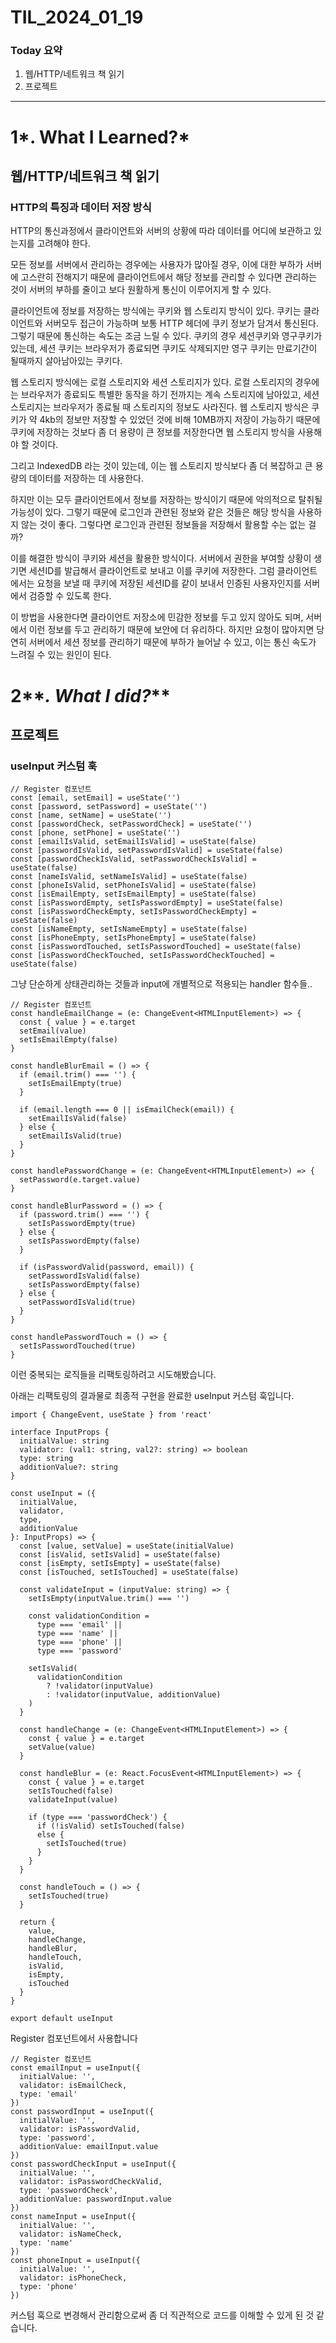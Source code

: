 # TIL_2024_01_19

### Today 요약

1. 웹/HTTP/네트워크 책 읽기
2. 프로젝트

---

# 1*. What I Learned?*

## 웹/HTTP/네트워크 책 읽기

### HTTP의 특징과 데이터 저장 방식

HTTP의 통신과정에서 클라이언트와 서버의 상황에 따라 데이터를 어디에 보관하고 있는지를 고려해야 한다.

모든 정보를 서버에서 관리하는 경우에는 사용자가 많아질 경우, 이에 대한 부하가 서버에 고스란히 전해지기 때문에 클라이언트에서 해당 정보를 관리할 수 있다면 관리하는 것이 서버의 부하를 줄이고 보다 원활하게 통신이 이루어지게 할 수 있다.

클라이언트에 정보를 저장하는 방식에는 쿠키와 웹 스토리지 방식이 있다. 쿠키는 클라이언트와 서버모두 접근이 가능하며 보통 HTTP 헤더에 쿠키 정보가 담겨서 통신된다. 그렇기 때문에 통신하는 속도는 조금 느릴 수 있다. 쿠키의 경우 세션쿠키와 영구쿠키가 있는데, 세션 쿠키는 브라우저가 종료되면 쿠키도 삭제되지만 영구 쿠키는 만료기간이 될때까지 살아남아있는 쿠키다.

웹 스토리지 방식에는 로컬 스토리지와 세션 스토리지가 있다. 로컬 스토리지의 경우에는 브라우저가 종료되도 특별한 동작을 하기 전까지는 계속 스토리지에 남아있고, 세션 스토리지는 브라우저가 종료될 때 스토리지의 정보도 사라진다. 웹 스토리지 방식은 쿠키가 약 4kb의 정보만 저장할 수 있었던 것에 비해 10MB까지 저장이 가능하기 때문에 쿠키에 저장하는 것보다 좀 더 용량이 큰 정보를 저장한다면 웹 스토리지 방식을 사용해야 할 것이다.

그리고 IndexedDB 라는 것이 있는데, 이는 웹 스토리지 방식보다 좀 더 복잡하고 큰 용량의 데이터를 저장하는 데 사용한다.

하지만 이는 모두 클라이언트에서 정보를 저장하는 방식이기 때문에 악의적으로 탈취될 가능성이 있다. 그렇기 때문에 로그인과 관련된 정보와 같은 것들은 해당 방식을 사용하지 않는 것이 좋다. 그렇다면 로그인과 관련된 정보들을 저장해서 활용할 수는 없는 걸까?

이를 해결한 방식이 쿠키와 세션을 활용한 방식이다. 서버에서 권한을 부여할 상황이 생기면 세션ID를 발급해서 클라이언트로 보내고 이를 쿠키에 저장한다. 그럼 클라이언트에서는 요청을 보낼 때 쿠키에 저장된 세션ID를 같이 보내서 인증된 사용자인지를 서버에서 검증할 수 있도록 한다.

이 방법을 사용한다면 클라이언트 저장소에 민감한 정보를 두고 있지 않아도 되며, 서버에서 이런 정보를 두고 관리하기 때문에 보안에 더 유리하다. 하지만 요청이 많아지면 당연히 서버에서 세션 정보를 관리하기 때문에 부하가 늘어날 수 있고, 이는 통신 속도가 느려질 수 있는 원인이 된다.

# 2**_. What I did?_**

## 프로젝트

### useInput 커스텀 훅

```tsx
// Register 컴포넌트
const [email, setEmail] = useState('')
const [password, setPassword] = useState('')
const [name, setName] = useState('')
const [passwordCheck, setPasswordCheck] = useState('')
const [phone, setPhone] = useState('')
const [emailIsValid, setEmailIsValid] = useState(false)
const [passwordIsValid, setPasswordIsValid] = useState(false)
const [passwordCheckIsValid, setPasswordCheckIsValid] = useState(false)
const [nameIsValid, setNameIsValid] = useState(false)
const [phoneIsValid, setPhoneIsValid] = useState(false)
const [isEmailEmpty, setIsEmailEmpty] = useState(false)
const [isPasswordEmpty, setIsPasswordEmpty] = useState(false)
const [isPasswordCheckEmpty, setIsPasswordCheckEmpty] = useState(false)
const [isNameEmpty, setIsNameEmpty] = useState(false)
const [isPhoneEmpty, setIsPhoneEmpty] = useState(false)
const [isPasswordTouched, setIsPasswordTouched] = useState(false)
const [isPasswordCheckTouched, setIsPasswordCheckTouched] = useState(false)
```

그냥 단순하게 상태관리하는 것들과 input에 개별적으로 적용되는 handler 함수들..

```tsx
// Register 컴포넌트
const handleEmailChange = (e: ChangeEvent<HTMLInputElement>) => {
  const { value } = e.target
  setEmail(value)
  setIsEmailEmpty(false)
}

const handleBlurEmail = () => {
  if (email.trim() === '') {
    setIsEmailEmpty(true)
  }

  if (email.length === 0 || isEmailCheck(email)) {
    setEmailIsValid(false)
  } else {
    setEmailIsValid(true)
  }
}

const handlePasswordChange = (e: ChangeEvent<HTMLInputElement>) => {
  setPassword(e.target.value)
}

const handleBlurPassword = () => {
  if (password.trim() === '') {
    setIsPasswordEmpty(true)
  } else {
    setIsPasswordEmpty(false)
  }

  if (isPasswordValid(password, email)) {
    setPasswordIsValid(false)
    setIsPasswordEmpty(false)
  } else {
    setPasswordIsValid(true)
  }
}

const handlePasswordTouch = () => {
  setIsPasswordTouched(true)
}
```

이런 중복되는 로직들을 리팩토링하려고 시도해봤습니다.

아래는 리팩토링의 결과물로 최종적 구현을 완료한 useInput 커스텀 훅입니다.

```tsx
import { ChangeEvent, useState } from 'react'

interface InputProps {
  initialValue: string
  validator: (val1: string, val2?: string) => boolean
  type: string
  additionValue?: string
}

const useInput = ({
  initialValue,
  validator,
  type,
  additionValue
}: InputProps) => {
  const [value, setValue] = useState(initialValue)
  const [isValid, setIsValid] = useState(false)
  const [isEmpty, setIsEmpty] = useState(false)
  const [isTouched, setIsTouched] = useState(false)

  const validateInput = (inputValue: string) => {
    setIsEmpty(inputValue.trim() === '')

    const validationCondition =
      type === 'email' ||
      type === 'name' ||
      type === 'phone' ||
      type === 'password'

    setIsValid(
      validationCondition
        ? !validator(inputValue)
        : !validator(inputValue, additionValue)
    )
  }

  const handleChange = (e: ChangeEvent<HTMLInputElement>) => {
    const { value } = e.target
    setValue(value)
  }

  const handleBlur = (e: React.FocusEvent<HTMLInputElement>) => {
    const { value } = e.target
    setIsTouched(false)
    validateInput(value)

    if (type === 'passwordCheck') {
      if (!isValid) setIsTouched(false)
      else {
        setIsTouched(true)
      }
    }
  }

  const handleTouch = () => {
    setIsTouched(true)
  }

  return {
    value,
    handleChange,
    handleBlur,
    handleTouch,
    isValid,
    isEmpty,
    isTouched
  }
}

export default useInput
```

Register 컴포넌트에서 사용합니다

```tsx
// Register 컴포넌트
const emailInput = useInput({
  initialValue: '',
  validator: isEmailCheck,
  type: 'email'
})
const passwordInput = useInput({
  initialValue: '',
  validator: isPasswordValid,
  type: 'password',
  additionValue: emailInput.value
})
const passwordCheckInput = useInput({
  initialValue: '',
  validator: isPasswordCheckValid,
  type: 'passwordCheck',
  additionValue: passwordInput.value
})
const nameInput = useInput({
  initialValue: '',
  validator: isNameCheck,
  type: 'name'
})
const phoneInput = useInput({
  initialValue: '',
  validator: isPhoneCheck,
  type: 'phone'
})
```

커스텀 훅으로 변경해서 관리함으로써 좀 더 직관적으로 코드를 이해할 수 있게 된 것 같습니다.
